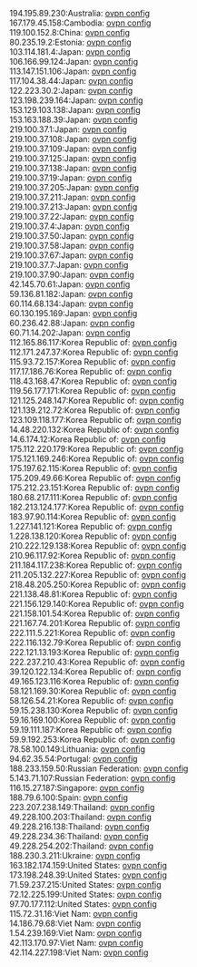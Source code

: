 194.195.89.230:Australia: [ovpn config](vpn/194_195_89_230.ovpn)  
167.179.45.158:Cambodia: [ovpn config](vpn/167_179_45_158.ovpn)  
119.100.152.8:China: [ovpn config](vpn/119_100_152_8.ovpn)  
80.235.19.2:Estonia: [ovpn config](vpn/80_235_19_2.ovpn)  
103.114.181.4:Japan: [ovpn config](vpn/103_114_181_4.ovpn)  
106.166.99.124:Japan: [ovpn config](vpn/106_166_99_124.ovpn)  
113.147.151.106:Japan: [ovpn config](vpn/113_147_151_106.ovpn)  
117.104.38.44:Japan: [ovpn config](vpn/117_104_38_44.ovpn)  
122.223.30.2:Japan: [ovpn config](vpn/122_223_30_2.ovpn)  
123.198.239.164:Japan: [ovpn config](vpn/123_198_239_164.ovpn)  
153.129.103.138:Japan: [ovpn config](vpn/153_129_103_138.ovpn)  
153.163.188.39:Japan: [ovpn config](vpn/153_163_188_39.ovpn)  
219.100.37.1:Japan: [ovpn config](vpn/219_100_37_1.ovpn)  
219.100.37.108:Japan: [ovpn config](vpn/219_100_37_108.ovpn)  
219.100.37.109:Japan: [ovpn config](vpn/219_100_37_109.ovpn)  
219.100.37.125:Japan: [ovpn config](vpn/219_100_37_125.ovpn)  
219.100.37.138:Japan: [ovpn config](vpn/219_100_37_138.ovpn)  
219.100.37.19:Japan: [ovpn config](vpn/219_100_37_19.ovpn)  
219.100.37.205:Japan: [ovpn config](vpn/219_100_37_205.ovpn)  
219.100.37.211:Japan: [ovpn config](vpn/219_100_37_211.ovpn)  
219.100.37.213:Japan: [ovpn config](vpn/219_100_37_213.ovpn)  
219.100.37.22:Japan: [ovpn config](vpn/219_100_37_22.ovpn)  
219.100.37.4:Japan: [ovpn config](vpn/219_100_37_4.ovpn)  
219.100.37.50:Japan: [ovpn config](vpn/219_100_37_50.ovpn)  
219.100.37.58:Japan: [ovpn config](vpn/219_100_37_58.ovpn)  
219.100.37.67:Japan: [ovpn config](vpn/219_100_37_67.ovpn)  
219.100.37.7:Japan: [ovpn config](vpn/219_100_37_7.ovpn)  
219.100.37.90:Japan: [ovpn config](vpn/219_100_37_90.ovpn)  
42.145.70.61:Japan: [ovpn config](vpn/42_145_70_61.ovpn)  
59.136.81.182:Japan: [ovpn config](vpn/59_136_81_182.ovpn)  
60.114.68.134:Japan: [ovpn config](vpn/60_114_68_134.ovpn)  
60.130.195.169:Japan: [ovpn config](vpn/60_130_195_169.ovpn)  
60.236.42.88:Japan: [ovpn config](vpn/60_236_42_88.ovpn)  
60.71.14.202:Japan: [ovpn config](vpn/60_71_14_202.ovpn)  
112.165.86.117:Korea Republic of: [ovpn config](vpn/112_165_86_117.ovpn)  
112.171.247.37:Korea Republic of: [ovpn config](vpn/112_171_247_37.ovpn)  
115.93.72.157:Korea Republic of: [ovpn config](vpn/115_93_72_157.ovpn)  
117.17.186.76:Korea Republic of: [ovpn config](vpn/117_17_186_76.ovpn)  
118.43.168.47:Korea Republic of: [ovpn config](vpn/118_43_168_47.ovpn)  
119.56.177.171:Korea Republic of: [ovpn config](vpn/119_56_177_171.ovpn)  
121.125.248.147:Korea Republic of: [ovpn config](vpn/121_125_248_147.ovpn)  
121.139.212.72:Korea Republic of: [ovpn config](vpn/121_139_212_72.ovpn)  
123.109.118.177:Korea Republic of: [ovpn config](vpn/123_109_118_177.ovpn)  
14.48.220.132:Korea Republic of: [ovpn config](vpn/14_48_220_132.ovpn)  
14.6.174.12:Korea Republic of: [ovpn config](vpn/14_6_174_12.ovpn)  
175.112.220.179:Korea Republic of: [ovpn config](vpn/175_112_220_179.ovpn)  
175.121.169.246:Korea Republic of: [ovpn config](vpn/175_121_169_246.ovpn)  
175.197.62.115:Korea Republic of: [ovpn config](vpn/175_197_62_115.ovpn)  
175.209.49.66:Korea Republic of: [ovpn config](vpn/175_209_49_66.ovpn)  
175.212.23.151:Korea Republic of: [ovpn config](vpn/175_212_23_151.ovpn)  
180.68.217.111:Korea Republic of: [ovpn config](vpn/180_68_217_111.ovpn)  
182.213.124.177:Korea Republic of: [ovpn config](vpn/182_213_124_177.ovpn)  
183.97.90.114:Korea Republic of: [ovpn config](vpn/183_97_90_114.ovpn)  
1.227.141.121:Korea Republic of: [ovpn config](vpn/1_227_141_121.ovpn)  
1.228.138.120:Korea Republic of: [ovpn config](vpn/1_228_138_120.ovpn)  
210.222.129.138:Korea Republic of: [ovpn config](vpn/210_222_129_138.ovpn)  
210.96.117.92:Korea Republic of: [ovpn config](vpn/210_96_117_92.ovpn)  
211.184.117.238:Korea Republic of: [ovpn config](vpn/211_184_117_238.ovpn)  
211.205.132.227:Korea Republic of: [ovpn config](vpn/211_205_132_227.ovpn)  
218.48.205.250:Korea Republic of: [ovpn config](vpn/218_48_205_250.ovpn)  
221.138.48.81:Korea Republic of: [ovpn config](vpn/221_138_48_81.ovpn)  
221.156.129.140:Korea Republic of: [ovpn config](vpn/221_156_129_140.ovpn)  
221.158.101.54:Korea Republic of: [ovpn config](vpn/221_158_101_54.ovpn)  
221.167.74.201:Korea Republic of: [ovpn config](vpn/221_167_74_201.ovpn)  
222.111.5.221:Korea Republic of: [ovpn config](vpn/222_111_5_221.ovpn)  
222.116.132.79:Korea Republic of: [ovpn config](vpn/222_116_132_79.ovpn)  
222.121.13.193:Korea Republic of: [ovpn config](vpn/222_121_13_193.ovpn)  
222.237.210.43:Korea Republic of: [ovpn config](vpn/222_237_210_43.ovpn)  
39.120.122.134:Korea Republic of: [ovpn config](vpn/39_120_122_134.ovpn)  
49.165.123.116:Korea Republic of: [ovpn config](vpn/49_165_123_116.ovpn)  
58.121.169.30:Korea Republic of: [ovpn config](vpn/58_121_169_30.ovpn)  
58.126.54.21:Korea Republic of: [ovpn config](vpn/58_126_54_21.ovpn)  
59.15.238.130:Korea Republic of: [ovpn config](vpn/59_15_238_130.ovpn)  
59.16.169.100:Korea Republic of: [ovpn config](vpn/59_16_169_100.ovpn)  
59.19.111.187:Korea Republic of: [ovpn config](vpn/59_19_111_187.ovpn)  
59.9.192.253:Korea Republic of: [ovpn config](vpn/59_9_192_253.ovpn)  
78.58.100.149:Lithuania: [ovpn config](vpn/78_58_100_149.ovpn)  
94.62.35.54:Portugal: [ovpn config](vpn/94_62_35_54.ovpn)  
188.233.159.50:Russian Federation: [ovpn config](vpn/188_233_159_50.ovpn)  
5.143.71.107:Russian Federation: [ovpn config](vpn/5_143_71_107.ovpn)  
116.15.27.187:Singapore: [ovpn config](vpn/116_15_27_187.ovpn)  
188.79.6.100:Spain: [ovpn config](vpn/188_79_6_100.ovpn)  
223.207.238.149:Thailand: [ovpn config](vpn/223_207_238_149.ovpn)  
49.228.100.203:Thailand: [ovpn config](vpn/49_228_100_203.ovpn)  
49.228.216.138:Thailand: [ovpn config](vpn/49_228_216_138.ovpn)  
49.228.234.36:Thailand: [ovpn config](vpn/49_228_234_36.ovpn)  
49.228.254.202:Thailand: [ovpn config](vpn/49_228_254_202.ovpn)  
188.230.3.211:Ukraine: [ovpn config](vpn/188_230_3_211.ovpn)  
163.182.174.159:United States: [ovpn config](vpn/163_182_174_159.ovpn)  
173.198.248.39:United States: [ovpn config](vpn/173_198_248_39.ovpn)  
71.59.237.215:United States: [ovpn config](vpn/71_59_237_215.ovpn)  
72.12.225.199:United States: [ovpn config](vpn/72_12_225_199.ovpn)  
97.70.177.112:United States: [ovpn config](vpn/97_70_177_112.ovpn)  
115.72.31.16:Viet Nam: [ovpn config](vpn/115_72_31_16.ovpn)  
14.186.79.68:Viet Nam: [ovpn config](vpn/14_186_79_68.ovpn)  
1.54.239.169:Viet Nam: [ovpn config](vpn/1_54_239_169.ovpn)  
42.113.170.97:Viet Nam: [ovpn config](vpn/42_113_170_97.ovpn)  
42.114.227.198:Viet Nam: [ovpn config](vpn/42_114_227_198.ovpn)  
